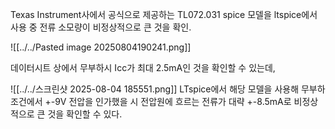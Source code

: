 
Texas Instrument사에서 공식으로 제공하는 TL072.031 spice 모델을 ltspice에서 사용 중 전류 소모량이 비정상적으로 큰 것을 확인.

![[../../Pasted image 20250804190241.png]]

데이터시트 상에서 무부하시 Icc가 최대 2.5mA인 것을 확인할 수 있는데,

![[../../스크린샷 2025-08-04 185551.png]]
LTspice에서 해당 모델을 사용해 무부하 조건에서 +-9V 전압을 인가했을 시 전압원에 흐르는 전류가 대략 +-8.5mA로 비정상적으로 큰 것을 확인할 수 있다.